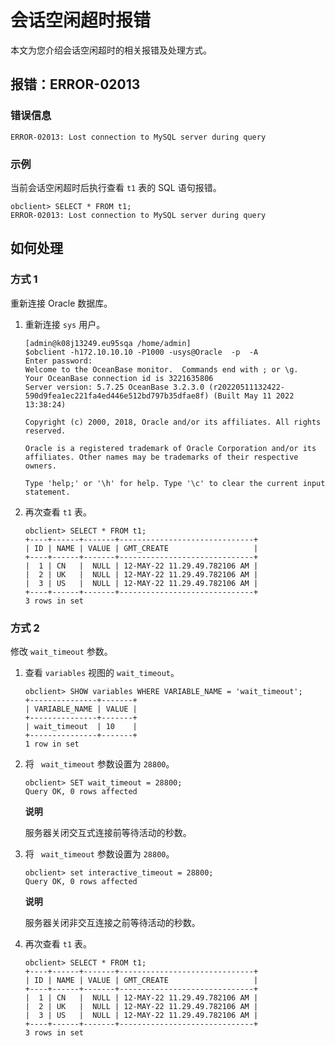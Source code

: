 会话空闲超时报错 
=============================

本文为您介绍会话空闲超时的相关报错及处理方式。

报错：ERROR-02013 
-----------------------------------

### 错误信息 

```unknow
ERROR-02013: Lost connection to MySQL server during query
```



### 示例 

当前会话空闲超时后执行查看 `t1` 表的 SQL 语句报错。

```unknow
obclient> SELECT * FROM t1;
ERROR-02013: Lost connection to MySQL server during query
```



如何处理 
-------------------------

### 方式 1 

重新连接 Oracle 数据库。 

1. 重新连接 `sys` 用户。

   ```unknow
   [admin@k08j13249.eu95sqa /home/admin]
   $obclient -h172.10.10.10 -P1000 -usys@Oracle  -p  -A
   Enter password:
   Welcome to the OceanBase monitor.  Commands end with ; or \g.
   Your OceanBase connection id is 3221635806
   Server version: 5.7.25 OceanBase 3.2.3.0 (r20220511132422-590d9fea1ec221fa4ed446e512bd797b35dfae8f) (Built May 11 2022 13:38:24)
   
   Copyright (c) 2000, 2018, Oracle and/or its affiliates. All rights reserved.
   
   Oracle is a registered trademark of Oracle Corporation and/or its
   affiliates. Other names may be trademarks of their respective
   owners.
   
   Type 'help;' or '\h' for help. Type '\c' to clear the current input statement.
   ```

   

2. 再次查看 `t1` 表。

   ```unknow
   obclient> SELECT * FROM t1;
   +----+------+-------+------------------------------+
   | ID | NAME | VALUE | GMT_CREATE                   |
   +----+------+-------+------------------------------+
   |  1 | CN   |  NULL | 12-MAY-22 11.29.49.782106 AM |
   |  2 | UK   |  NULL | 12-MAY-22 11.29.49.782106 AM |
   |  3 | US   |  NULL | 12-MAY-22 11.29.49.782106 AM |
   +----+------+-------+------------------------------+
   3 rows in set
   ```

   




### 方式 2 

修改 `wait_timeout` 参数。

1. 查看 `variables` 视图的 `wait_timeout`。

   ```unknow
   obclient> SHOW variables WHERE VARIABLE_NAME = 'wait_timeout';
   +---------------+-------+
   | VARIABLE_NAME | VALUE |
   +---------------+-------+
   | wait_timeout  | 10    |
   +---------------+-------+
   1 row in set
   ```

   

2. 将 ` wait_timeout` 参数设置为 `28800`。

   ```unknow
   obclient> SET wait_timeout = 28800;
   Query OK, 0 rows affected
   ```

   
   **说明**

   服务器关闭交互式连接前等待活动的秒数。
   

3. 将 ` wait_timeout` 参数设置为 `28800`。

   ```unknow
   obclient> set interactive_timeout = 28800;
   Query OK, 0 rows affected
   ```

   
   **说明**

   服务器关闭非交互连接之前等待活动的秒数。
   

4. 再次查看 `t1` 表。

   ```unknow
   obclient> SELECT * FROM t1;
   +----+------+-------+------------------------------+
   | ID | NAME | VALUE | GMT_CREATE                   |
   +----+------+-------+------------------------------+
   |  1 | CN   |  NULL | 12-MAY-22 11.29.49.782106 AM |
   |  2 | UK   |  NULL | 12-MAY-22 11.29.49.782106 AM |
   |  3 | US   |  NULL | 12-MAY-22 11.29.49.782106 AM |
   +----+------+-------+------------------------------+
   3 rows in set
   ```

   




